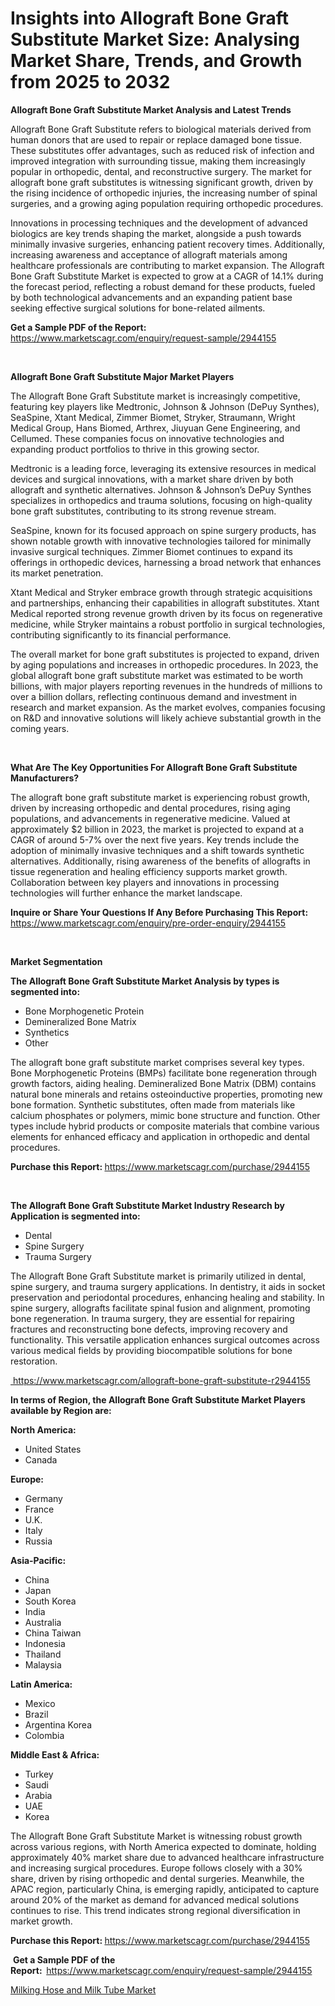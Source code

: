 <p><h1>Insights into Allograft Bone Graft Substitute Market Size: Analysing Market Share, Trends, and Growth from 2025 to 2032</h1></p><p><strong>Allograft Bone Graft Substitute Market Analysis and Latest Trends</strong></p>
<p><p>Allograft Bone Graft Substitute refers to biological materials derived from human donors that are used to repair or replace damaged bone tissue. These substitutes offer advantages, such as reduced risk of infection and improved integration with surrounding tissue, making them increasingly popular in orthopedic, dental, and reconstructive surgery. The market for allograft bone graft substitutes is witnessing significant growth, driven by the rising incidence of orthopedic injuries, the increasing number of spinal surgeries, and a growing aging population requiring orthopedic procedures.</p><p>Innovations in processing techniques and the development of advanced biologics are key trends shaping the market, alongside a push towards minimally invasive surgeries, enhancing patient recovery times. Additionally, increasing awareness and acceptance of allograft materials among healthcare professionals are contributing to market expansion. The Allograft Bone Graft Substitute Market is expected to grow at a CAGR of 14.1% during the forecast period, reflecting a robust demand for these products, fueled by both technological advancements and an expanding patient base seeking effective surgical solutions for bone-related ailments.</p></p>
<p><strong>Get a Sample PDF of the Report:&nbsp;</strong> <a href="https://www.marketscagr.com/enquiry/request-sample/2944155?utm_campaign=3217&utm_medium=2&utm_source=Github&utm_content=ia&utm_term=15032025&utm_id=allograft-bone-graft-substitute">https://www.marketscagr.com/enquiry/request-sample/2944155</a></p>
<p>&nbsp;</p>
<p><strong>Allograft Bone Graft Substitute Major Market Players</strong></p>
<p><p>The Allograft Bone Graft Substitute market is increasingly competitive, featuring key players like Medtronic, Johnson & Johnson (DePuy Synthes), SeaSpine, Xtant Medical, Zimmer Biomet, Stryker, Straumann, Wright Medical Group, Hans Biomed, Arthrex, Jiuyuan Gene Engineering, and Cellumed. These companies focus on innovative technologies and expanding product portfolios to thrive in this growing sector.</p><p>Medtronic is a leading force, leveraging its extensive resources in medical devices and surgical innovations, with a market share driven by both allograft and synthetic alternatives. Johnson & Johnson’s DePuy Synthes specializes in orthopedics and trauma solutions, focusing on high-quality bone graft substitutes, contributing to its strong revenue stream.</p><p>SeaSpine, known for its focused approach on spine surgery products, has shown notable growth with innovative technologies tailored for minimally invasive surgical techniques. Zimmer Biomet continues to expand its offerings in orthopedic devices, harnessing a broad network that enhances its market penetration.</p><p>Xtant Medical and Stryker embrace growth through strategic acquisitions and partnerships, enhancing their capabilities in allograft substitutes. Xtant Medical reported strong revenue growth driven by its focus on regenerative medicine, while Stryker maintains a robust portfolio in surgical technologies, contributing significantly to its financial performance.</p><p>The overall market for bone graft substitutes is projected to expand, driven by aging populations and increases in orthopedic procedures. In 2023, the global allograft bone graft substitute market was estimated to be worth billions, with major players reporting revenues in the hundreds of millions to over a billion dollars, reflecting continuous demand and investment in research and market expansion. As the market evolves, companies focusing on R&D and innovative solutions will likely achieve substantial growth in the coming years.</p></p>
<p>&nbsp;</p>
<p><strong>What Are The Key Opportunities For Allograft Bone Graft Substitute Manufacturers?</strong></p>
<p><p>The allograft bone graft substitute market is experiencing robust growth, driven by increasing orthopedic and dental procedures, rising aging populations, and advancements in regenerative medicine. Valued at approximately $2 billion in 2023, the market is projected to expand at a CAGR of around 5-7% over the next five years. Key trends include the adoption of minimally invasive techniques and a shift towards synthetic alternatives. Additionally, rising awareness of the benefits of allografts in tissue regeneration and healing efficiency supports market growth. Collaboration between key players and innovations in processing technologies will further enhance the market landscape.</p></p>
<p><strong>Inquire or Share Your Questions If Any Before Purchasing This Report:</strong> <a href="https://www.marketscagr.com/enquiry/pre-order-enquiry/2944155?utm_campaign=3217&utm_medium=2&utm_source=Github&utm_content=ia&utm_term=15032025&utm_id=allograft-bone-graft-substitute">https://www.marketscagr.com/enquiry/pre-order-enquiry/2944155</a></p>
<p>&nbsp;</p>
<p><strong>Market Segmentation</strong></p>
<p><strong>The Allograft Bone Graft Substitute Market Analysis by types is segmented into:</strong></p>
<p><ul><li>Bone Morphogenetic Protein</li><li>Demineralized Bone Matrix</li><li>Synthetics</li><li>Other</li></ul></p>
<p><p>The allograft bone graft substitute market comprises several key types. Bone Morphogenetic Proteins (BMPs) facilitate bone regeneration through growth factors, aiding healing. Demineralized Bone Matrix (DBM) contains natural bone minerals and retains osteoinductive properties, promoting new bone formation. Synthetic substitutes, often made from materials like calcium phosphates or polymers, mimic bone structure and function. Other types include hybrid products or composite materials that combine various elements for enhanced efficacy and application in orthopedic and dental procedures.</p></p>
<p><strong>Purchase this Report:&nbsp;</strong><a href="https://www.marketscagr.com/purchase/2944155?utm_campaign=3217&utm_medium=2&utm_source=Github&utm_content=ia&utm_term=15032025&utm_id=allograft-bone-graft-substitute">https://www.marketscagr.com/purchase/2944155</a></p>
<p>&nbsp;</p>
<p><strong>The Allograft Bone Graft Substitute Market Industry Research by Application is segmented into:</strong></p>
<p><ul><li>Dental</li><li>Spine Surgery</li><li>Trauma Surgery</li></ul></p>
<p><p>The Allograft Bone Graft Substitute market is primarily utilized in dental, spine surgery, and trauma surgery applications. In dentistry, it aids in socket preservation and periodontal procedures, enhancing healing and stability. In spine surgery, allografts facilitate spinal fusion and alignment, promoting bone regeneration. In trauma surgery, they are essential for repairing fractures and reconstructing bone defects, improving recovery and functionality. This versatile application enhances surgical outcomes across various medical fields by providing biocompatible solutions for bone restoration.</p></p>
<p><a href="https://www.marketscagr.com/allograft-bone-graft-substitute-r2944155?utm_campaign=3217&utm_medium=2&utm_source=Github&utm_content=ia&utm_term=15032025&utm_id=allograft-bone-graft-substitute">&nbsp;https://www.marketscagr.com/allograft-bone-graft-substitute-r2944155</a></p>
<p><strong>In terms of Region, the Allograft Bone Graft Substitute Market Players available by Region are:</strong></p>
<p>
    <p> <strong> North America: </strong>
        <ul>
            <li>United States</li>
            <li>Canada</li>
        </ul>
        </p> 
    <p> <strong> Europe: </strong>
        <ul>
            <li>Germany</li>
            <li>France</li>
            <li>U.K.</li>
            <li>Italy</li>
            <li>Russia</li>
        </ul>
        </p> 
    <p> <strong> Asia-Pacific: </strong>
        <ul>
            <li>China</li>
            <li>Japan</li>
            <li>South Korea</li>
            <li>India</li>
            <li>Australia</li>
            <li>China Taiwan</li>
            <li>Indonesia</li>
            <li>Thailand</li>
            <li>Malaysia</li>
        </ul>
        </p> 
    <p> <strong> Latin America: </strong>
        <ul>
            <li>Mexico</li>
            <li>Brazil</li>
            <li>Argentina Korea</li>
            <li>Colombia</li>
        </ul>
        </p> 
    <p> <strong> Middle East & Africa: </strong>
        <ul>
            <li>Turkey</li>
            <li>Saudi</li>
            <li>Arabia</li>
            <li>UAE</li>
            <li>Korea</li>
        </ul>
    </p>
    </p>
<p><p>The Allograft Bone Graft Substitute Market is witnessing robust growth across various regions, with North America expected to dominate, holding approximately 40% market share due to advanced healthcare infrastructure and increasing surgical procedures. Europe follows closely with a 30% share, driven by rising orthopedic and dental surgeries. Meanwhile, the APAC region, particularly China, is emerging rapidly, anticipated to capture around 20% of the market as demand for advanced medical solutions continues to rise. This trend indicates strong regional diversification in market growth.</p></p>
<p><strong>Purchase this Report: </strong><a href="https://www.marketscagr.com/purchase/2944155?utm_campaign=3217&utm_medium=2&utm_source=Github&utm_content=ia&utm_term=15032025&utm_id=allograft-bone-graft-substitute">https://www.marketscagr.com/purchase/2944155</a></p>
<p>&nbsp;<strong>Get a Sample PDF of the Report:&nbsp;&nbsp;</strong><a href="https://www.marketscagr.com/enquiry/request-sample/2944155?utm_campaign=3217&utm_medium=2&utm_source=Github&utm_content=ia&utm_term=15032025&utm_id=allograft-bone-graft-substitute">https://www.marketscagr.com/enquiry/request-sample/2944155</a></p>
<p><strong></strong></p>
<p><p><a href="https://github.com/alasmyayock/Market-Research-Report-List-1/blob/main/milking-hose-and-milk-tube-market.md?utm_campaign=3217&utm_medium=2&utm_source=Github&utm_content=ia&utm_term=15032025&utm_id=allograft-bone-graft-substitute">Milking Hose and Milk Tube Market</a></p></p>
